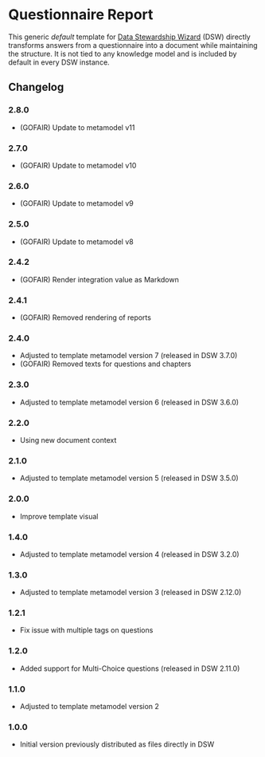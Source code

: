 # Questionnaire Report

This generic *default* template for [Data Stewardship Wizard](https://ds-wizard.org) (DSW) directly transforms answers from a questionnaire into a document while maintaining the structure. It is not tied to any knowledge model and is included by default in every DSW instance.

## Changelog

### 2.8.0

- (GOFAIR) Update to metamodel v11

### 2.7.0

- (GOFAIR) Update to metamodel v10

### 2.6.0

- (GOFAIR) Update to metamodel v9

### 2.5.0

- (GOFAIR) Update to metamodel v8

### 2.4.2

- (GOFAIR) Render integration value as Markdown

### 2.4.1

- (GOFAIR) Removed rendering of reports

### 2.4.0

- Adjusted to template metamodel version 7 (released in DSW 3.7.0)
- (GOFAIR) Removed texts for questions and chapters

### 2.3.0

- Adjusted to template metamodel version 6 (released in DSW 3.6.0)

### 2.2.0

- Using new document context

### 2.1.0

- Adjusted to template metamodel version 5 (released in DSW 3.5.0)

### 2.0.0

- Improve template visual

### 1.4.0

- Adjusted to template metamodel version 4 (released in DSW 3.2.0)

### 1.3.0

- Adjusted to template metamodel version 3 (released in DSW 2.12.0)

### 1.2.1

- Fix issue with multiple tags on questions

### 1.2.0

- Added support for Multi-Choice questions (released in DSW 2.11.0)

### 1.1.0

- Adjusted to template metamodel version 2

### 1.0.0

- Initial version previously distributed as files directly in DSW
